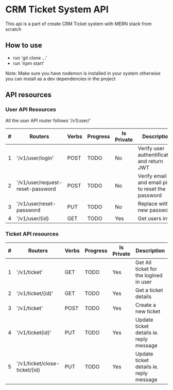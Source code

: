 # CRM Ticket System API

This api is a part of create CRM Ticket system with MERN stack from scratch

## How to use

- run 'git clone ...'
- run 'npm start'

Note: Make sure you have nodemon is installed in your system otherwise you can install as a dev dependencies in the project

## API resources

### User API Resources

All the user API router follows '/v1/user/'

| #     | Routers                          | Verbs | Progress | Is Private | Description                                      |
| ----- | -------------------------------- | ----- | -------- | ---------- | ------------------------------------------------ |
| 1     | '/v1/user/login'                 | POST  | TODO     | No         | Verify user authentification and return JWT      |
| 2     | '/v1/user/request-reset-password | POST  | TODO     | No         | Verify email and email pin to reset the password |
| 3     | '/v1/user/reset-password         | PUT   | TODO     | No         | Replace with new password                        |
| 4     | '/v1/user/{id}                   | GET   | TODO     | Yes        | Get users info                                   |

### Ticket API resources

| #     | Routers                          | Verbs | Progress | Is Private | Description                                      |
| ----- | -------------------------------- | ----- | -------- | ---------- | ------------------------------------------------ |
| 1     | '/v1/ticket'                     | GET   | TODO     |Yes         | Get All ticket for the logined in user           |
| 2     | '/v1/ticket/{id}'                | GET   | TODO     |Yes         | Get a ticket details                             |
| 3     | '/v1/ticket'                     | POST  | TODO     |Yes         | Create a new ticket                              |
| 4     | '/v1/ticket{id}'                 | PUT   | TODO     |Yes         | Update ticket details ie. reply message          |
| 5     | '/v1/ticket/close-ticket/{id}    | PUT   | TODO     |Yes         | Update ticket details ie. reply message          |
